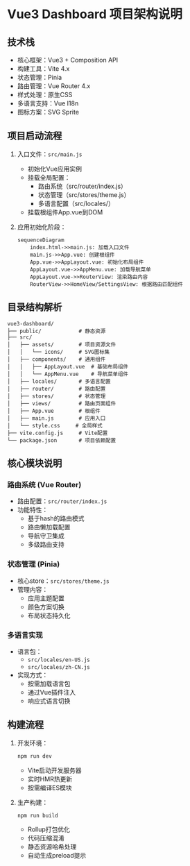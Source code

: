 # Vue3 Dashboard 项目架构说明

## 技术栈
- 核心框架：Vue3 + Composition API
- 构建工具：Vite 4.x
- 状态管理：Pinia
- 路由管理：Vue Router 4.x
- 样式处理：原生CSS
- 多语言支持：Vue I18n
- 图标方案：SVG Sprite

## 项目启动流程
1. 入口文件：`src/main.js`
   - 初始化Vue应用实例
   - 挂载全局配置：
     - 路由系统（src/router/index.js）
     - 状态管理（src/stores/theme.js）
     - 多语言配置（src/locales/）
   - 挂载根组件App.vue到DOM

2. 应用初始化阶段：
   ```mermaid
   sequenceDiagram
       index.html->>main.js: 加载入口文件
       main.js->>App.vue: 创建根组件
       App.vue->>AppLayout.vue: 初始化布局组件
       AppLayout.vue->>AppMenu.vue: 加载导航菜单
       AppLayout.vue->>RouterView: 渲染路由内容
       RouterView->>HomeView/SettingsView: 根据路由匹配组件
   ```

## 目录结构解析
```
vue3-dashboard/
├── public/            # 静态资源
├── src/
│   ├── assets/        # 项目资源文件
│   │   └── icons/     # SVG图标集
│   ├── components/    # 通用组件
│   │   ├── AppLayout.vue  # 基础布局组件
│   │   └── AppMenu.vue    # 导航菜单组件
│   ├── locales/       # 多语言配置
│   ├── router/        # 路由配置
│   ├── stores/        # 状态管理
│   ├── views/         # 路由页面组件
│   ├── App.vue        # 根组件
│   ├── main.js        # 应用入口
│   └── style.css     # 全局样式
├── vite.config.js     # Vite配置
└── package.json       # 项目依赖配置
```

## 核心模块说明

### 路由系统 (Vue Router)
- 路由配置：`src/router/index.js`
- 功能特性：
  - 基于hash的路由模式
  - 路由懒加载配置
  - 导航守卫集成
  - 多级路由支持

### 状态管理 (Pinia)
- 核心store：`src/stores/theme.js`
- 管理内容：
  - 应用主题配置
  - 颜色方案切换
  - 布局状态持久化

### 多语言实现
- 语言包：
  - `src/locales/en-US.js`
  - `src/locales/zh-CN.js`
- 实现方式：
  - 按需加载语言包
  - 通过Vue插件注入
  - 响应式语言切换

## 构建流程
1. 开发环境：
   ```bash
   npm run dev
   ```
   - Vite启动开发服务器
   - 实时HMR热更新
   - 按需编译ES模块

2. 生产构建：
   ```bash
   npm run build
   ```
   - Rollup打包优化
   - 代码压缩混淆
   - 静态资源哈希处理
   - 自动生成preload提示
